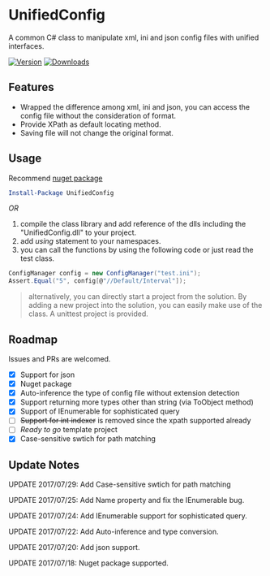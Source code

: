 # UnifiedConfig
A common C# class to manipulate xml, ini and json config files with unified interfaces.

[![Version](https://img.shields.io/nuget/v/UnifiedConfig.svg)](https://www.nuget.org/packages/UnifiedConfig)
[![Downloads](https://img.shields.io/nuget/dt/UnifiedConfig.svg)](https://www.nuget.org/packages/UnifiedConfig)

## Features
* Wrapped the difference among xml, ini and json, you can access the config file without the consideration of format.
* Provide XPath as default locating method.
* Saving file will not change the original format.

## Usage
Recommend [nuget package](https://www.nuget.org/packages/UnifiedConfig)
```powershell
Install-Package UnifiedConfig
```
*OR*
1. compile the class library and add reference of the dlls including the "UnifiedConfig.dll" to your project.
2. add *using* statement to your namespaces.
3. you can call the functions by using the following code or just read the test class.

```C#
ConfigManager config = new ConfigManager("test.ini");
Assert.Equal("5", config[@"//Default/Interval"]);
```
> alternatively, you can directly start a project from the solution. By adding a new project into the solution, you can easily make use of the class. A unittest project is provided.

## Roadmap

Issues and PRs are welcomed.

- [X] Support for json
- [X] Nuget package
- [X] Auto-inference the type of config file without extension detection
- [X] Support returning more types other than string (via ToObject<T> method)
- [X] Support of IEnumerable for sophisticated query
- [ ] ~~Support for int indexer~~ is removed since the xpath supported already
- [ ] *Ready to go* template project
- [X] Case-sensitive swtich for path matching

## Update Notes
UPDATE 2017/07/29: Add Case-sensitive swtich for path matching

UPDATE 2017/07/25: Add Name property and fix the IEnumerable bug.

UPDATE 2017/07/24: Add IEnumerable support for sophisticated query.

UPDATE 2017/07/22: Add Auto-inference and type conversion.

UPDATE 2017/07/20: Add json support.

UPDATE 2017/07/18: Nuget package supported.